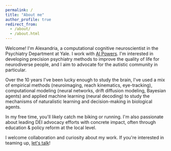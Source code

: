 ```yaml
---
permalink: /
title: "About me"
author_profile: true
redirect_from:
  - /about/
  - /about.html
---
```


<!-- ---
permalink: /
title: ""
excerpt: ""
author_profile: true
redirect_from:
  - /about/
  - /about.html
---
 -->


Welcome! I'm Alexandria, a computational cognitive neuroscientist in the Psychiatry
Department at Yale. I work with [Al Powers](https://medicine.yale.edu/lab/powers/). I'm interested in developing precision psychiatry methods to improve the quality of life for neurodiverse people, and I aim to advocate for the autistic community in particular.

Over the 10 years I've been lucky enough to study the brain, I've used a mix of empirical methods (neuroimaging, reach kinematics, eye-tracking), computational modeling (neural networks, drift diffusion modeling, Bayesian agents) and applied machine learning (neural decoding) to study the mechanisms of naturalistic learning and decision-making in biological agents.

In my free time, you'll likely catch me biking or running. I'm also passionate about leading DEI advocacy efforts with concrete impact, often through education & policy reform at the local level.

I welcome collaboration and curiosity about my work. If you're interested in teaming up, [let's talk](https://outlook.office.com/bookwithme/user/b64057b10c5a41eea08a3aba57110d89@yale.edu?anonymous&ep=plink)!



<!--[<img src="../images/defense_title.png " width="600" />](https://www.youtube.com/watch?v=Cu29DsmkOow)-->


<!-- replace with gif -->

